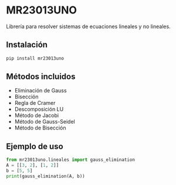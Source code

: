 # MR23013UNO

Librería para resolver sistemas de ecuaciones lineales y no lineales.

## Instalación

```bash
pip install mr23013uno
```

## Métodos incluidos

- Eliminación de Gauss
- Bisección
- Regla de Cramer
- Descomposición LU
- Método de Jacobi
- Método de Gauss-Seidel
- Método de Bisección

## Ejemplo de uso

```python
from mr23013uno.lineales import gauss_elimination
A = [[3, 2], [1, 2]]
b = [5, 5]
print(gauss_elimination(A, b))
```
